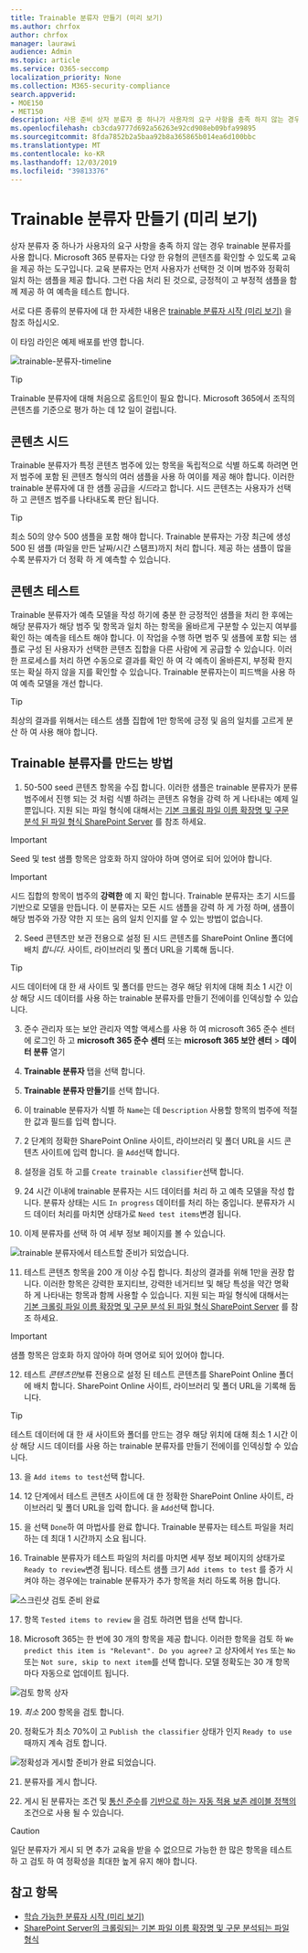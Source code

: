 ```yaml
---
title: Trainable 분류자 만들기 (미리 보기)
ms.author: chrfox
author: chrfox
manager: laurawi
audience: Admin
ms.topic: article
ms.service: O365-seccomp
localization_priority: None
ms.collection: M365-security-compliance
search.appverid:
- MOE150
- MET150
description: 사용 준비 상자 분류자 중 하나가 사용자의 요구 사항을 충족 하지 않는 경우 trainable 분류자를 사용 합니다. Microsoft 365 분류자는 다양 한 유형의 콘텐츠를 확인할 수 있도록 교육을 제공 하는 도구입니다. 이 항목에서는 사용자 지정 분류자를 만드는 방법을 보여 줍니다.
ms.openlocfilehash: cb3cda9777d692a56263e92cd908eb09bfa99895
ms.sourcegitcommit: 8fda7852b2a5baa92b8a365865b014ea6d100bbc
ms.translationtype: MT
ms.contentlocale: ko-KR
ms.lasthandoff: 12/03/2019
ms.locfileid: "39813376"
---
```

# <a name="creating-a-trainable-classifier-preview"></a>Trainable 분류자 만들기 (미리 보기)

상자 분류자 중 하나가 사용자의 요구 사항을 충족 하지 않는 경우 trainable 분류자를 사용 합니다. Microsoft 365 분류자는 다양 한 유형의 콘텐츠를 확인할 수 있도록 교육을 제공 하는 도구입니다. 교육 분류자는 먼저 사용자가 선택한 것 이며 범주와 정확히 일치 하는 샘플을 제공 합니다. 그런 다음 처리 된 것으로, 긍정적이 고 부정적 샘플을 함께 제공 하 여 예측을 테스트 합니다.

서로 다른 종류의 분류자에 대 한 자세한 내용은 [trainable 분류자 시작 (미리 보기)](classifier-getting-started-with.md) 을 참조 하십시오.

이 타임 라인은 예제 배포를 반영 합니다.

![trainable-분류자-timeline](media/trainable-classifier-deployment-timeline_border.png)

> [!TIP]
> Trainable 분류자에 대해 처음으로 옵트인이 필요 합니다. Microsoft 365에서 조직의 콘텐츠를 기준으로 평가 하는 데 12 일이 걸립니다.

## <a name="seed-content"></a>콘텐츠 시드

Trainable 분류자가 특정 콘텐츠 범주에 있는 항목을 독립적으로 식별 하도록 하려면 먼저 범주에 포함 된 콘텐츠 형식의 여러 샘플을 사용 하 여이를 제공 해야 합니다. 이러한 trainable 분류자에 대 한 샘플 공급을 *시드*라고 합니다. 시드 콘텐츠는 사용자가 선택 하 고 콘텐츠 범주를 나타내도록 판단 됩니다.

> [!TIP]
> 최소 50의 양수 500 샘플을 포함 해야 합니다. Trainable 분류자는 가장 최근에 생성 500 된 샘플 (파일을 만든 날짜/시간 스탬프)까지 처리 합니다. 제공 하는 샘플이 많을 수록 분류자가 더 정확 하 게 예측할 수 있습니다.

## <a name="testing-content"></a>콘텐츠 테스트

Trainable 분류자가 예측 모델을 작성 하기에 충분 한 긍정적인 샘플을 처리 한 후에는 해당 분류자가 해당 범주 및 항목과 일치 하는 항목을 올바르게 구분할 수 있는지 여부를 확인 하는 예측을 테스트 해야 합니다. 이 작업을 수행 하면 범주 및 샘플에 포함 되는 샘플로 구성 된 사용자가 선택한 콘텐츠 집합을 다른 사람에 게 공급할 수 있습니다. 이러한 프로세스를 처리 하면 수동으로 결과를 확인 하 여 각 예측이 올바른지, 부정확 한지 또는 확실 하지 않을 지를 확인할 수 있습니다. Trainable 분류자는이 피드백을 사용 하 여 예측 모델을 개선 합니다.

> [!TIP]
> 최상의 결과를 위해서는 테스트 샘플 집합에 1만 항목에 긍정 및 음의 일치를 고르게 분산 하 여 사용 해야 합니다.

## <a name="how-to-create-a-trainable-classifier"></a>Trainable 분류자를 만드는 방법

1. 50-500 seed 콘텐츠 항목을 수집 합니다. 이러한 샘플은 trainable 분류자가 분류 범주에서 진행 되는 것 처럼 식별 하려는 콘텐츠 유형을 강력 하 게 나타내는 예제 일 뿐입니다. 지원 되는 파일 형식에 대해서는 [기본 크롤링 파일 이름 확장명 및 구문 분석 된 파일 형식 SharePoint Server](https://docs.microsoft.com/sharepoint/technical-reference/default-crawled-file-name-extensions-and-parsed-file-types) 를 참조 하세요.

> [!IMPORTANT]
> Seed 및 test 샘플 항목은 암호화 하지 않아야 하며 영어로 되어 있어야 합니다.

> [!IMPORTANT]
> 시드 집합의 항목이 범주의 **강력한** 예 지 확인 합니다. Trainable 분류자는 초기 시드를 기반으로 모델을 만듭니다. 이 분류자는 모든 시드 샘플을 강력 하 게 가정 하며, 샘플이 해당 범주와 가장 약한 지 또는 음의 일치 인지를 알 수 있는 방법이 없습니다.

2. Seed 콘텐츠만 보관 전용으로 설정 된 시드 콘텐츠를 SharePoint Online 폴더에 배치 *합니다.* 사이트, 라이브러리 및 폴더 URL을 기록해 둡니다.

> [!TIP]
> 시드 데이터에 대 한 새 사이트 및 폴더를 만드는 경우 해당 위치에 대해 최소 1 시간 이상 해당 시드 데이터를 사용 하는 trainable 분류자를 만들기 전에이를 인덱싱할 수 있습니다.

3. 준수 관리자 또는 보안 관리자 역할 액세스를 사용 하 여 microsoft 365 준수 센터에 로그인 하 고 **microsoft 365 준수 센터** 또는 **microsoft 365 보안 센터** > **데이터 분류** 열기

4. **Trainable 분류자** 탭을 선택 합니다.

5. **Trainable 분류자 만들기**를 선택 합니다.

6. 이 trainable 분류자가 식별 하 `Name`는 데 `Description` 사용할 항목의 범주에 적절 한 값과 필드를 입력 합니다.

7. 2 단계의 정확한 SharePoint Online 사이트, 라이브러리 및 폴더 URL을 시드 콘텐츠 사이트에 입력 합니다. 을 `Add`선택 합니다.

8. 설정을 검토 하 고를 `Create trainable classifier`선택 합니다.

9. 24 시간 이내에 trainable 분류자는 시드 데이터를 처리 하 고 예측 모델을 작성 합니다. 분류자 상태는 시드 `In progress` 데이터를 처리 하는 중입니다. 분류자가 시드 데이터 처리를 마치면 상태가로 `Need test items`변경 됩니다.

10. 이제 분류자를 선택 하 여 세부 정보 페이지를 볼 수 있습니다.


![trainable 분류자에서 테스트할 준비가 되었습니다.](media/classifier-trainable-ready-to-test-detail.png)

11. 테스트 콘텐츠 항목을 200 개 이상 수집 합니다. 최상의 결과를 위해 1만을 권장 합니다. 이러한 항목은 강력한 포지티브, 강력한 네거티브 및 해당 특성을 약간 명확 하 게 나타내는 항목과 함께 사용할 수 있습니다. 지원 되는 파일 형식에 대해서는 [기본 크롤링 파일 이름 확장명 및 구문 분석 된 파일 형식 SharePoint Server](https://docs.microsoft.com/sharepoint/technical-reference/default-crawled-file-name-extensions-and-parsed-file-types) 를 참조 하세요.

> [!IMPORTANT]
> 샘플 항목은 암호화 하지 않아야 하며 영어로 되어 있어야 합니다.

12. 테스트 *콘텐츠만*보류 전용으로 설정 된 테스트 콘텐츠를 SharePoint Online 폴더에 배치 합니다. SharePoint Online 사이트, 라이브러리 및 폴더 URL을 기록해 둡니다.

> [!TIP]
> 테스트 데이터에 대 한 새 사이트와 폴더를 만드는 경우 해당 위치에 대해 최소 1 시간 이상 해당 시드 데이터를 사용 하는 trainable 분류자를 만들기 전에이를 인덱싱할 수 있습니다.

13. 을 `Add items to test`선택 합니다.

14. 12 단계에서 테스트 콘텐츠 사이트에 대 한 정확한 SharePoint Online 사이트, 라이브러리 및 폴더 URL을 입력 합니다. 을 `Add`선택 합니다.

15. 을 선택 `Done`하 여 마법사를 완료 합니다. Trainable 분류자는 테스트 파일을 처리 하는 데 최대 1 시간까지 소요 됩니다.

16. Trainable 분류자가 테스트 파일의 처리를 마치면 세부 정보 페이지의 상태가로 `Ready to review`변경 됩니다. 테스트 샘플 크기 `Add items to test` 를 증가 시켜야 하는 경우에는 trainable 분류자가 추가 항목을 처리 하도록 허용 합니다.

![스크린샷 검토 준비 완료](media/classifier-trainable-ready-to-review-detail.png)

17. 항목 `Tested items to review` 을 검토 하려면 탭을 선택 합니다.

18. Microsoft 365는 한 번에 30 개의 항목을 제공 합니다. 이러한 항목을 검토 하 `We predict this item is "Relevant". Do you agree?` 고 상자에서 `Yes` 또는 `No` 또는 `Not sure, skip to next item`를 선택 합니다. 모델 정확도는 30 개 항목 마다 자동으로 업데이트 됩니다.

![검토 항목 상자](media/classifier-trainable-review-detail.png)

19. *최소* 200 항목을 검토 합니다.

<!-- insert Analyze steps here-->

20. 정확도가 최소 70%이 고 `Publish the classifier` 상태가 인지 `Ready to use`때까지 계속 검토 합니다.

![정확성과 게시할 준비가 완료 되었습니다.](media/classifier-trainable-review-ready-to-publish.png)

21. 분류자를 게시 합니다.

22. 게시 된 분류자는 조건 및 [통신 준수](communication-compliance.md)를 [기반으로 하는 자동 적용 보존 레이블 정책의](labels.md#applying-a-retention-label-automatically-based-on-conditions) 조건으로 사용 될 수 있습니다.

> [!CAUTION]
> 일단 분류자가 게시 되 면 추가 교육을 받을 수 없으므로 가능한 한 많은 항목을 테스트 하 고 검토 하 여 정확성을 최대한 높게 유지 해야 합니다.

## <a name="see-also"></a>참고 항목

- [학습 가능한 분류자 시작 (미리 보기)](classifier-getting-started-with.md)
- [SharePoint Server의 크롤링되는 기본 파일 이름 확장명 및 구문 분석되는 파일 형식](https://docs.microsoft.com/sharepoint/technical-reference/default-crawled-file-name-extensions-and-parsed-file-types)
